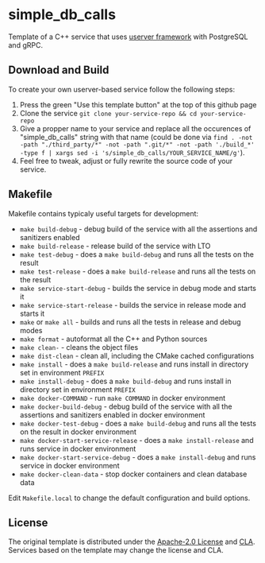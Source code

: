 # simple_db_calls

Template of a C++ service that uses [userver framework](https://github.com/userver-framework/userver) with PostgreSQL and gRPC.


## Download and Build

To create your own userver-based service follow the following steps:

1. Press the green "Use this template button" at the top of this github page
2. Clone the service `git clone your-service-repo && cd your-service-repo`
3. Give a propper name to your service and replace all the occurences of "simple_db_calls" string with that name
   (could be done via `find . -not -path "./third_party/*" -not -path ".git/*" -not -path './build_*' -type f | xargs sed -i 's/simple_db_calls/YOUR_SERVICE_NAME/g'`).
4. Feel free to tweak, adjust or fully rewrite the source code of your service.


## Makefile

Makefile contains typicaly useful targets for development:

* `make build-debug` - debug build of the service with all the assertions and sanitizers enabled
* `make build-release` - release build of the service with LTO
* `make test-debug` - does a `make build-debug` and runs all the tests on the result
* `make test-release` - does a `make build-release` and runs all the tests on the result
* `make service-start-debug` - builds the service in debug mode and starts it
* `make service-start-release` - builds the service in release mode and starts it
* `make` or `make all` - builds and runs all the tests in release and debug modes
* `make format` - autoformat all the C++ and Python sources
* `make clean-` - cleans the object files
* `make dist-clean` - clean all, including the CMake cached configurations
* `make install` - does a `make build-release` and runs install in directory set in environment `PREFIX`
* `make install-debug` - does a `make build-debug` and runs install in directory set in environment `PREFIX`
* `make docker-COMMAND` - run `make COMMAND` in docker environment
* `make docker-build-debug` - debug build of the service with all the assertions and sanitizers enabled in docker environment
* `make docker-test-debug` - does a `make build-debug` and runs all the tests on the result in docker environment
* `make docker-start-service-release` - does a `make install-release` and runs service in docker environment
* `make docker-start-service-debug` - does a `make install-debug` and runs service in docker environment
* `make docker-clean-data` - stop docker containers and clean database data

Edit `Makefile.local` to change the default configuration and build options.


## License

The original template is distributed under the [Apache-2.0 License](https://github.com/userver-framework/userver/blob/develop/LICENSE)
and [CLA](https://github.com/userver-framework/userver/blob/develop/CONTRIBUTING.md). Services based on the template may change
the license and CLA.
